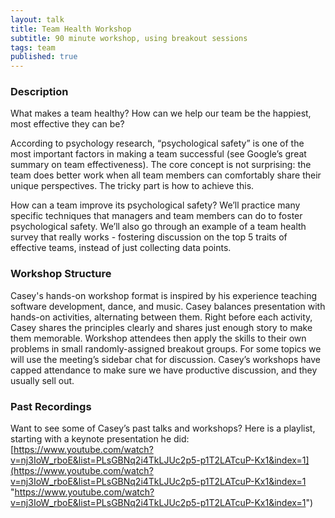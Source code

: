 ```yaml
---
layout: talk
title: Team Health Workshop
subtitle: 90 minute workshop, using breakout sessions
tags: team
published: true
---
```


### Description

What makes a team healthy? How can we help our team be the happiest, most effective they can be?

According to psychology research, “psychological safety” is one of the most important factors in making a team successful (see Google’s great summary on team effectiveness). The core concept is not surprising: the team does better work when all team members can comfortably share their unique perspectives. The tricky part is how to achieve this.

How can a team improve its psychological safety? We’ll practice many specific techniques that managers and team members can do to foster psychological safety. We’ll also go through an example of a team health survey that really works - fostering discussion on the top 5 traits of effective teams, instead of just collecting data points.

### Workshop Structure

Casey's hands-on workshop format is inspired by his experience teaching software development, dance, and music. Casey balances presentation with hands-on activities, alternating between them. Right before each activity, Casey shares the principles clearly and shares just enough story to make them memorable. Workshop attendees then apply the skills to their own problems in small randomly-assigned breakout groups. For some topics we will use the meeting’s sidebar chat for discussion. Casey’s workshops have capped attendance to make sure we have productive discussion, and they usually sell out.

### Past Recordings

Want to see some of Casey’s past talks and workshops? Here is a playlist, starting with a keynote presentation he did: [https://www.youtube.com/watch?v=nj3IoW_rboE&list=PLsGBNq2i4TkLJUc2p5-p1T2LATcuP-Kx1&index=1](https://www.youtube.com/watch?v=nj3IoW_rboE&list=PLsGBNq2i4TkLJUc2p5-p1T2LATcuP-Kx1&index=1 "https://www.youtube.com/watch?v=nj3IoW_rboE&list=PLsGBNq2i4TkLJUc2p5-p1T2LATcuP-Kx1&index=1")
